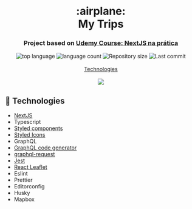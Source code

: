 <h1 align="center">
  :airplane:
  <br>
  My Trips
</h1>

<h3 align="center">
<strong>Project based on <a href="https://www.udemy.com/course/aprenda-nextjs-na-pratica/" target="_blank">Udemy Course: NextJS na prática </a></strong>
</h3>

<p align="center">

  <img alt="top language" src="https://img.shields.io/github/languages/top/rafashiga/my-trips?style=flat-square">
  <img alt="language count" src="https://img.shields.io/github/languages/count/rafashiga/my-trips?style=flat-square">
  <img alt="Repository size" src="https://img.shields.io/github/repo-size/rafashiga/my-trips?style=flat-square">
  <img alt="Last commit" src="https://img.shields.io/github/last-commit/rafashiga/my-trips?style=flat-square">
  <br>
  <br>
  <a href="#space_invader-technologies">Technologies</a>
  <br>
  <br>
  <img src="./src/assets/website.png">
  <br>
</p>

## :space_invader: Technologies

- [NextJS](https://nextjs.org/)
- Typescript
- [Styled components](https://styled-components.com/)
- [Styled Icons](https://styled-icons.js.org/)
- GraphQL
- [GraphQL code generator](https://www.graphql-code-generator.com/)
- [graphql-request](https://github.com/prisma-labs/graphql-request)
- [Jest](https://jestjs.io/)
- [React Leaflet](https://react-leaflet.js.org/)
- Eslint
- Prettier
- Editorconfig
- Husky
- Mapbox
